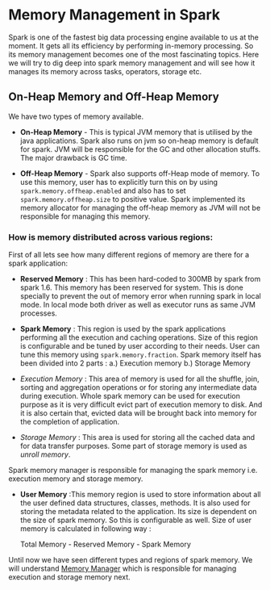 # Memory Management in Spark

Spark is one of the fastest big data processing engine available to us at the moment. It gets all its efficiency by performing
in-memory processing. So its memory management becomes one of the most fascinating topics. Here we will try to dig deep
into spark memory management and will see how it manages its memory across tasks, operators, storage etc. 

## On-Heap Memory and Off-Heap Memory

We have two types of memory available. 
* **On-Heap Memory** - This is typical JVM memory that is utilised by the java applications. Spark also runs on jvm so 
on-heap memory is default for spark. JVM will be responsible for the GC and other allocation stuffs. The major drawback 
is GC time.

* **Off-Heap Memory** - Spark also supports off-Heap mode of memory. To use this memory, user has to explicitly turn this 
on by using `spark.memory.offheap.enabled` and also has to set `spark.memory.offheap.size` to positive value. Spark 
implemented its memory allocator for managing the off-heap memory as JVM will not be responsible for managing this memory.

### How is memory distributed across various regions:

First of all lets see how many different regions of memory are there for a spark application:

* **Reserved Memory** : This has been hard-coded to 300MB by spark from spark 1.6. This memory has been reserved for system. 
This is done specially to prevent the out of memory error when running spark in local mode. In local mode both driver as
well as executor runs as same JVM processes.


* **Spark Memory** : This region is used by the spark applications performing all the execution and caching operations. Size
of this region is configurable and be tuned by user according to their needs. User can tune this memory using `spark.memory.fraction`.
Spark memory itself has been divided into 2 parts : a.) Execution memory b.) Storage Memory

* _Execution Memory_ :
This area of memory is used for all the shuffle, join, sorting and aggregation operations or for storing any intermediate
data during execution. Whole spark memory can be used for execution purpose as it is very difficult evict part of execution
memory to disk. And it is also certain that, evicted data will be brought back into memory for the completion of application.

* _Storage Memory_ :
This area is used for storing all the cached data and for data transfer purposes. Some part of storage memory is used as
_unroll memory_.

Spark memory manager is responsible for managing the spark memory i.e. execution memory and storage memory.

* **User Memory** :This memory region is used to store information about all the user defined data structures, classes, 
methods. It is also used for storing the metadata related to the application. Its size is dependent on the size of spark
memory. So this is configurable as well. Size of user memory is calculated in following way :

    Total Memory - Reserved Memory - Spark Memory

Until now we have seen different types and regions of spark memory. We will understand [Memory Manager](MemoryManager.md)
which is responsible for managing execution and storage memory next.



